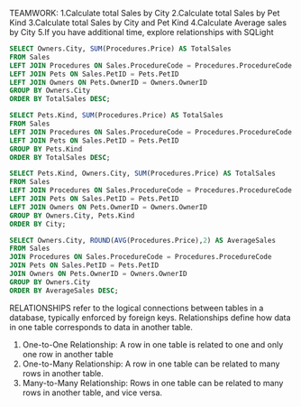 TEAMWORK:
1.Calculate total Sales by City
2.Calculate total Sales by Pet Kind
3.Calculate total Sales by City and Pet Kind
4.Calculate Average sales by City
5.If you have additional time, explore relationships with SQLight

```sql
SELECT Owners.City, SUM(Procedures.Price) AS TotalSales
FROM Sales
LEFT JOIN Procedures ON Sales.ProcedureCode = Procedures.ProcedureCode
LEFT JOIN Pets ON Sales.PetID = Pets.PetID
LEFT JOIN Owners ON Pets.OwnerID = Owners.OwnerID
GROUP BY Owners.City
ORDER BY TotalSales DESC;
```

```sql
SELECT Pets.Kind, SUM(Procedures.Price) AS TotalSales
FROM Sales
LEFT JOIN Procedures ON Sales.ProcedureCode = Procedures.ProcedureCode
LEFT JOIN Pets ON Sales.PetID = Pets.PetID
GROUP BY Pets.Kind
ORDER BY TotalSales DESC;
```

```sql
SELECT Pets.Kind, Owners.City, SUM(Procedures.Price) AS TotalSales
FROM Sales
LEFT JOIN Procedures ON Sales.ProcedureCode = Procedures.ProcedureCode
LEFT JOIN Pets ON Sales.PetID = Pets.PetID
LEFT JOIN Owners ON Pets.OwnerID = Owners.OwnerID
GROUP BY Owners.City, Pets.Kind
ORDER BY City;
```

```sql
SELECT Owners.City, ROUND(AVG(Procedures.Price),2) AS AverageSales
FROM Sales 
JOIN Procedures ON Sales.ProcedureCode = Procedures.ProcedureCode
JOIN Pets ON Sales.PetID = Pets.PetID
JOIN Owners ON Pets.OwnerID = Owners.OwnerID
GROUP BY Owners.City
ORDER BY AverageSales DESC;
```

RELATIONSHIPS
refer to the logical connections between tables in a database, typically enforced by foreign keys.
Relationships define how data in one table corresponds to data in another table.
1. One-to-One Relationship: A row in one table is related to one and only one row in another table
2. One-to-Many Relationship: A row in one table can be related to many rows in another table.
3. Many-to-Many Relationship: Rows in one table can be related to many rows in another table, and vice versa.
